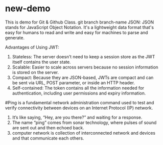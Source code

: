 # new-demo
This is demo for Git &amp; Github Class.
git branch branch-name
JSON: JSON stands for JavaScript Object Notation. It's a lightweight data format that's
easy for humans to read and write and easy for machines to parse and generate.

Advantages of Using JWT:

1. Stateless: The server doesn't need to keep a session store as the JWT itself contains the user state.
2. Scalable: Easier to scale across servers because no session information is stored on the server.
3. Compact: Because they are JSON-based, JWTs are compact and can be sent via URL, POST parameter, or inside an HTTP header.
4. Self-contained: The token contains all the information needed for authentication, including user permissions and expiry information.

#Ping is a fundamental network administration command used to test and verify connectivity between devices on an Internet Protocol (IP) network.

1. It’s like saying, “Hey, are you there?” and waiting for a response.
2. The name “ping” comes from sonar technology, where pulses of sound are sent out and then echoed back.
3. computer network is collection of interconnected network and devices and that communicate each others.

